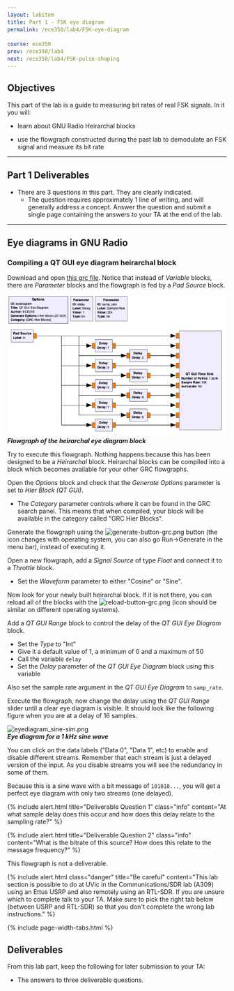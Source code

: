 ```yaml
---
layout: labitem
title: Part 1 - FSK eye diagram
permalink: /ece350/lab4/FSK-eye-diagram

course: ece350
prev: /ece350/lab4
next: /ece350/lab4/PSK-pulse-shaping
---
```


## Objectives

This part of the lab is a guide to measuring bit rates of real FSK signals. In it you will:

- learn about GNU Radio Heirarchal blocks

- use the flowgraph constructed during the past lab to demodulate an FSK signal and measure its bit rate

---

## Part 1 Deliverables

- There are 3 questions in this part. They are clearly indicated.
  - The question requires approximately 1 line of writing, and will generally address a concept. Answer the question and submit a single page containing the answers to your TA at the end of the lab.

---

## Eye diagrams in GNU Radio

### Compiling a QT GUI eye diagram heirarchal block

Download and open [this grc file](./data/heir-eyediagram.grc). Notice that instead of *Variable* blocks, there are *Parameter* blocks and the flowgraph is fed by a *Pad Source* block.

  ![eyediagram_heirarchal-grc.png](./figures/eyediagram_heirarchal-grc.png)<br>
  __*Flowgraph of the heirarchal eye diagram block*__

Try to execute this flowgraph. Nothing happens because this has been designed to be a _Heirarchal_ block. Heirarchal blocks can be compiled into a block which becomes available for your other GRC flowgraphs.

Open the *Options* block and check that the *Generate Options* parameter is set to *Hier Block (QT GUI)*.

- The *Category* parameter controls where it can be found in the GRC search panel. This means that when compiled, your block will be available in the category called "GRC Hier Blocks".

Generate the flowgraph using the ![generate-button-grc.png]({{site.baseurl}}/_GRC-tutorials/figures/tutorial1_generate2.png) button (the icon changes with operating system, you can also go Run->Generate in the menu bar), instead of executing it.

Open a new flowgraph, add a *Signal Source* of type *Float* and connect it to a *Throttle* block.

- Set the *Waveform* parameter to either "Cosine" or "Sine".

Now look for your newly built heirarchal block. If it is not there, you can reload all of the blocks with the ![reload-button-grc.png](./figures/reload-button-grc.png) (icon should be similar on different operating systems).

Add a *QT GUI Range* block to control the delay of the *QT GUI Eye Diagram* block.

- Set the *Type* to "Int"
- Give it a default value of 1, a minimum of 0 and a maximum of 50
- Call the variable `delay`
- Set the *Delay* parameter of the *QT GUI Eye Diagram* block using this variable

Also set the sample rate argument in the *QT GUI Eye Diagram* to `samp_rate`.
  
Execute the flowgraph, now change the delay using the *QT GUI Range* slider until a clear eye diagram is visible. It should look like the following figure when you are at a delay of 16 samples.

  ![eyediagram_sine-sim.png](./figures/eyediagram_sine-sim.png)<br>
  __*Eye diagram for a 1 kHz sine wave*__

You can click on the data labels ("Data 0", "Data 1", etc) to enable and disable different streams. Remember that each stream is just a delayed version of the input. As you disable streams you will see the redundancy in some of them.

Because this is a sine wave with a bit message of `101010...`, you will get a perfect eye diagram with only two streams (one delayed).

{% include alert.html title="Deliverable Question 1" class="info" content="At what sample delay does this occur and how does this delay relate to the sampling rate?" %}

{% include alert.html title="Deliverable Question 2" class="info" content="What is the bitrate of this source? How does this relate to the message frequency?" %}

This flowgraph is not a deliverable.

{% include alert.html class="danger" title="Be careful" content="This lab section is possible to do at UVic in the Communications/SDR lab (A309) using an Ettus USRP and also remotely using an RTL-SDR. If you are unsure which to complete talk to your TA. Make sure to pick the right tab below (between USRP and RTL-SDR) so that you don't complete the wrong lab instructions." %}

{% include page-width-tabs.html %}

## Deliverables

From this lab part, keep the following for later submission to your TA:

- The answers to three deliverable questions.
